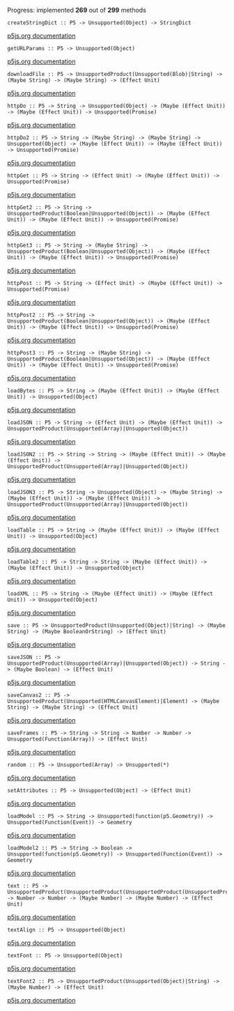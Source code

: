 Progress: implemented **269** out of **299** methods
```
createStringDict :: P5 -> Unsupported(Object) -> StringDict
```
[p5js.org documentation](https://p5js.org/reference/#/p5/createStringDict)
```
getURLParams :: P5 -> Unsupported(Object)
```
[p5js.org documentation](https://p5js.org/reference/#/p5/getURLParams)
```
downloadFile :: P5 -> UnsupportedProduct(Unsupported(Blob)|String) -> (Maybe String) -> (Maybe String) -> (Effect Unit)
```
[p5js.org documentation](https://p5js.org/reference/#/p5/downloadFile)
```
httpDo :: P5 -> String -> Unsupported(Object) -> (Maybe (Effect Unit)) -> (Maybe (Effect Unit)) -> Unsupported(Promise)
```
[p5js.org documentation](https://p5js.org/reference/#/p5/httpDo)
```
httpDo2 :: P5 -> String -> (Maybe String) -> (Maybe String) -> Unsupported(Object) -> (Maybe (Effect Unit)) -> (Maybe (Effect Unit)) -> Unsupported(Promise)
```
[p5js.org documentation](https://p5js.org/reference/#/p5/httpDo)
```
httpGet :: P5 -> String -> (Effect Unit) -> (Maybe (Effect Unit)) -> Unsupported(Promise)
```
[p5js.org documentation](https://p5js.org/reference/#/p5/httpGet)
```
httpGet2 :: P5 -> String -> UnsupportedProduct(Boolean|Unsupported(Object)) -> (Maybe (Effect Unit)) -> (Maybe (Effect Unit)) -> Unsupported(Promise)
```
[p5js.org documentation](https://p5js.org/reference/#/p5/httpGet)
```
httpGet3 :: P5 -> String -> (Maybe String) -> UnsupportedProduct(Boolean|Unsupported(Object)) -> (Maybe (Effect Unit)) -> (Maybe (Effect Unit)) -> Unsupported(Promise)
```
[p5js.org documentation](https://p5js.org/reference/#/p5/httpGet)
```
httpPost :: P5 -> String -> (Effect Unit) -> (Maybe (Effect Unit)) -> Unsupported(Promise)
```
[p5js.org documentation](https://p5js.org/reference/#/p5/httpPost)
```
httpPost2 :: P5 -> String -> UnsupportedProduct(Boolean|Unsupported(Object)) -> (Maybe (Effect Unit)) -> (Maybe (Effect Unit)) -> Unsupported(Promise)
```
[p5js.org documentation](https://p5js.org/reference/#/p5/httpPost)
```
httpPost3 :: P5 -> String -> (Maybe String) -> UnsupportedProduct(Boolean|Unsupported(Object)) -> (Maybe (Effect Unit)) -> (Maybe (Effect Unit)) -> Unsupported(Promise)
```
[p5js.org documentation](https://p5js.org/reference/#/p5/httpPost)
```
loadBytes :: P5 -> String -> (Maybe (Effect Unit)) -> (Maybe (Effect Unit)) -> Unsupported(Object)
```
[p5js.org documentation](https://p5js.org/reference/#/p5/loadBytes)
```
loadJSON :: P5 -> String -> (Effect Unit) -> (Maybe (Effect Unit)) -> UnsupportedProduct(Unsupported(Array)|Unsupported(Object))
```
[p5js.org documentation](https://p5js.org/reference/#/p5/loadJSON)
```
loadJSON2 :: P5 -> String -> String -> (Maybe (Effect Unit)) -> (Maybe (Effect Unit)) -> UnsupportedProduct(Unsupported(Array)|Unsupported(Object))
```
[p5js.org documentation](https://p5js.org/reference/#/p5/loadJSON)
```
loadJSON3 :: P5 -> String -> Unsupported(Object) -> (Maybe String) -> (Maybe (Effect Unit)) -> (Maybe (Effect Unit)) -> UnsupportedProduct(Unsupported(Array)|Unsupported(Object))
```
[p5js.org documentation](https://p5js.org/reference/#/p5/loadJSON)
```
loadTable :: P5 -> String -> (Maybe (Effect Unit)) -> (Maybe (Effect Unit)) -> Unsupported(Object)
```
[p5js.org documentation](https://p5js.org/reference/#/p5/loadTable)
```
loadTable2 :: P5 -> String -> String -> (Maybe (Effect Unit)) -> (Maybe (Effect Unit)) -> Unsupported(Object)
```
[p5js.org documentation](https://p5js.org/reference/#/p5/loadTable)
```
loadXML :: P5 -> String -> (Maybe (Effect Unit)) -> (Maybe (Effect Unit)) -> Unsupported(Object)
```
[p5js.org documentation](https://p5js.org/reference/#/p5/loadXML)
```
save :: P5 -> UnsupportedProduct(Unsupported(Object)|String) -> (Maybe String) -> (Maybe BooleanOrString) -> (Effect Unit)
```
[p5js.org documentation](https://p5js.org/reference/#/p5/save)
```
saveJSON :: P5 -> UnsupportedProduct(Unsupported(Array)|Unsupported(Object)) -> String -> (Maybe Boolean) -> (Effect Unit)
```
[p5js.org documentation](https://p5js.org/reference/#/p5/saveJSON)
```
saveCanvas2 :: P5 -> UnsupportedProduct(Unsupported(HTMLCanvasElement)|Element) -> (Maybe String) -> (Maybe String) -> (Effect Unit)
```
[p5js.org documentation](https://p5js.org/reference/#/p5/saveCanvas)
```
saveFrames :: P5 -> String -> String -> Number -> Number -> Unsupported(Function(Array)) -> (Effect Unit)
```
[p5js.org documentation](https://p5js.org/reference/#/p5/saveFrames)
```
random :: P5 -> Unsupported(Array) -> Unsupported(*)
```
[p5js.org documentation](https://p5js.org/reference/#/p5/random)
```
setAttributes :: P5 -> Unsupported(Object) -> (Effect Unit)
```
[p5js.org documentation](https://p5js.org/reference/#/p5/setAttributes)
```
loadModel :: P5 -> String -> Unsupported(function(p5.Geometry)) -> Unsupported(Function(Event)) -> Geometry
```
[p5js.org documentation](https://p5js.org/reference/#/p5/loadModel)
```
loadModel2 :: P5 -> String -> Boolean -> Unsupported(function(p5.Geometry)) -> Unsupported(Function(Event)) -> Geometry
```
[p5js.org documentation](https://p5js.org/reference/#/p5/loadModel)
```
text :: P5 -> UnsupportedProduct(UnsupportedProduct(UnsupportedProduct(UnsupportedProduct(Unsupported(Array)|Boolean)|Number)|Unsupported(Object))|String) -> Number -> Number -> (Maybe Number) -> (Maybe Number) -> (Effect Unit)
```
[p5js.org documentation](https://p5js.org/reference/#/p5/text)
```
textAlign :: P5 -> Unsupported(Object)
```
[p5js.org documentation](https://p5js.org/reference/#/p5/textAlign)
```
textFont :: P5 -> Unsupported(Object)
```
[p5js.org documentation](https://p5js.org/reference/#/p5/textFont)
```
textFont2 :: P5 -> UnsupportedProduct(Unsupported(Object)|String) -> (Maybe Number) -> (Effect Unit)
```
[p5js.org documentation](https://p5js.org/reference/#/p5/textFont)